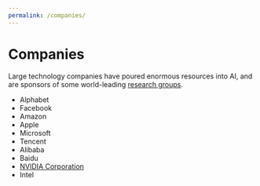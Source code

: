 ```yaml
---
permalink: /companies/
---
```

# Companies

Large technology companies have poured enormous resources into AI, and are sponsors of some world-leading [research groups](http://realai.org/labs/).

* Alphabet
* Facebook
* Amazon
* Apple
* Microsoft
* Tencent
* Alibaba
* Baidu
* [NVIDIA Corporation](http://realai.org/companies/nvidia/)
* Intel
